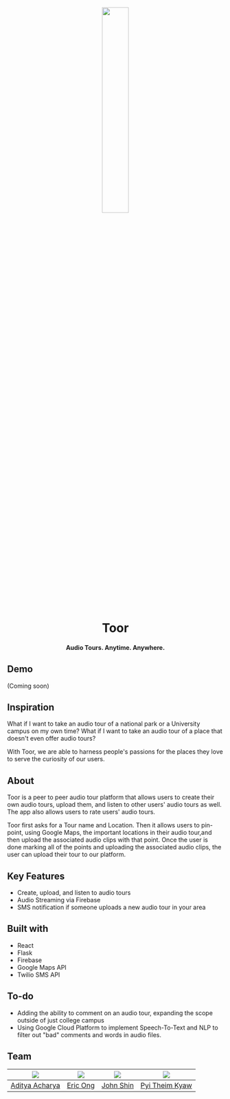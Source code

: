 
<h1 align="center"
<br>
<p align="center"><img src="https://github.com/ericong18/toor/blob/master/frontend/src/assets/imgs/70124759_433621747252089_642357018186743808_n.png" width="35%"/></p>
<br>
Toor
<br>
</h1>
<h4 align="center">Audio Tours. Anytime. Anywhere. </h4>

## Demo
(Coming soon)

## Inspiration
What if I want to take an audio tour of a national park or a University campus on my own time? What if I want to take an audio tour of a place that doesn't even offer audio tours?

With Toor, we are able to harness people's passions for the places they love to serve the curiosity of our users. 

## About

Toor is a peer to peer audio tour platform that allows users to create their own audio tours, upload them, and listen to other users' audio tours as well. The app also allows users to rate users' audio tours.

Toor first asks for a Tour name and Location. Then it allows users to pin-point, using Google Maps, the important locations in their audio tour,and then upload the associated audio clips with that point. Once the user is done marking all of the points and uploading the associated audio clips, the user can upload their tour to our platform.

## Key Features
* Create, upload, and listen to audio tours
* Audio Streaming via Firebase
* SMS notification if someone uploads a new audio tour in your area


## Built with 
* React
* Flask
* Firebase
* Google Maps API
* Twilio SMS API



## To-do
* Adding the ability to comment on an audio tour, expanding the scope outside of just college campus
* Using Google Cloud Platform to implement Speech-To-Text and NLP to filter out "bad" comments and words in audio files.

## Team

![](https://...Dark.png)            |  ![](https://...Dark.png) | ![](https://...Ocean.png)        |![](https://...Ocean.png)      
:--------------------------------------:|:-------------------------:|:--------------------------------:|:---------------------:
[Aditya Acharya](https://github.com/adialachar) |  [Eric Ong](https://github.com/ericong18)| [John Shin](https://github.com/jshin029)                        | [Pyi Theim Kyaw](https://github.com/ptkpyitheim)
